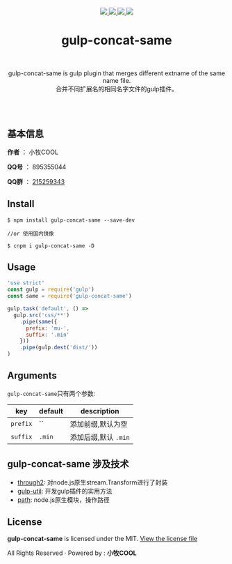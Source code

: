 <div align="center">
  <br>
	<a href="https://www.npmjs.com/package/gulp-concat-same">
		<img src="https://img.shields.io/npm/v/gulp-concat-same.svg">
	</a>
	<a href="https://standardjs.com">
		<img src="https://img.shields.io/badge/code_style-standard-brightgreen.svg">
	</a>
  <a href="https://github.com/stylelint/stylelint">
		<img src="https://img.shields.io/badge/css%20style-stylelint-brightgreen.svg">
	</a>
	<a href="https://jq.qq.com/?_wv=1027&k=5tyQDAd">
		<img src="https://img.shields.io/badge/QQ%20Group-215259343-blue.svg">
	</a>
  <h1>gulp-concat-same</h1>
  <br>
  <p>
    gulp-concat-same is gulp plugin that merges different extname of the same name file.
    <br>
    合并不同扩展名的相同名字文件的gulp插件。
  <p>
  <br>
  <br>
</div>

## 基本信息

**作者** ： 小牧COOL

**QQ号** ： 895355044

**QQ群** ： [215259343][12]

## Install

```shell
$ npm install gulp-concat-same --save-dev

//or 使用国内镜像

$ cnpm i gulp-concat-same -D
```

## Usage

```javascript
'use strict'
const gulp = require('gulp')
const same = require('gulp-concat-same')

gulp.task('default', () =>
  gulp.src('css/**')
    .pipe(same({
      prefix: 'mu-',
      suffix: '.min'
    }))
    .pipe(gulp.dest('dist/'))
)
```
## Arguments

`gulp-concat-same`只有两个参数:

key | default | description
----|---------|------------
`prefix` | `` | 添加前缀,默认为空
`suffix` | `.min` | 添加后缀,默认 `.min`

## gulp-concat-same 涉及技术

- [through2][1]: 对node.js原生stream.Transform进行了封装
- [gulp-util][2]: 开发gulp插件的实用方法
- [path][3]: node.js原生模块，操作路径

## License

**gulp-concat-same** is licensed under the MIT. [View the license file](https://github.com/xiaomucool/gulp-concat-same/blob/master/LICENSE)

All Rights Reserved · Powered by : **小牧COOL**

[1]:https://github.com/rvagg/through2
[2]:https://github.com/gulpjs/gulp-util
[3]:https://github.com/chalk/chalk
[12]:https://jq.qq.com/?_wv=1027&k=5tyQDAd
